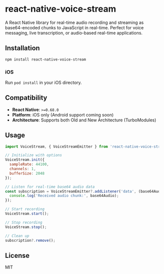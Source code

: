 # react-native-voice-stream
A React Native library for real-time audio recording and streaming as base64-encoded chunks to JavaScript in real-time. Perfect for voice messaging, live transcription, or audio-based real-time applications.

## Installation

```sh
npm install react-native-voice-stream
```

### iOS

Run `pod install` in your iOS directory.

## Compatibility

- **React Native**: `>=0.68.0`
- **Platform**: iOS only (Android support coming soon)
- **Architecture**: Supports both Old and New Architecture (TurboModules)

## Usage

```js
import VoiceStream, { VoiceStreamEmitter } from 'react-native-voice-stream';

// Initialize with options
VoiceStream.init({ 
  sampleRate: 44100, 
  channels: 1,
  bufferSize: 2048 
});

// Listen for real-time base64 audio data
const subscription = VoiceStreamEmitter?.addListener('data', (base64Audio) => {
  console.log('Received audio chunk:', base64Audio);
});

// Start recording
VoiceStream.start();

// Stop recording
VoiceStream.stop();

// Clean up
subscription?.remove();
```

## License

MIT